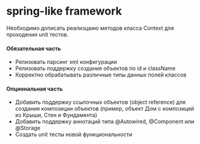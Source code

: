 # spring-like framework

Необходимо дописать реализцаию методов класса Context для проходения unit тестов.

#### Обязательная часть
* Релизовать парсинг xml конфигурации 
* Релизовать поддержку создания объектов по id и className
* Корректно обрабатывать различные типы данных полей классов

#### Опциональная часть
* Добавить поддержку ссылочных объектов (object reference) для создания композиции объектов 
(пример, объект Дом с композицей из Крыши, Стен и Фундамента)
* Добавить поддержку аннотаций типа @Autowired, @Component или @Storage
* Создать unit тесты новой функциональности